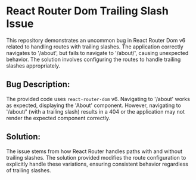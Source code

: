 # React Router Dom Trailing Slash Issue

This repository demonstrates an uncommon bug in React Router Dom v6 related to handling routes with trailing slashes.  The application correctly navigates to '/about', but fails to navigate to '/about/', causing unexpected behavior.  The solution involves configuring the routes to handle trailing slashes appropriately.

## Bug Description:

The provided code uses `react-router-dom` v6.  Navigating to '/about' works as expected, displaying the 'About' component. However, navigating to '/about/' (with a trailing slash) results in a 404 or the application may not render the expected component correctly.

## Solution:

The issue stems from how React Router handles paths with and without trailing slashes.  The solution provided modifies the route configuration to explicitly handle these variations, ensuring consistent behavior regardless of trailing slashes.
